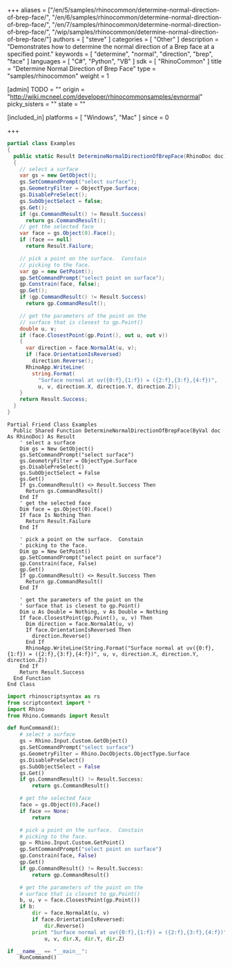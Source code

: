 +++
aliases = ["/en/5/samples/rhinocommon/determine-normal-direction-of-brep-face/", "/en/6/samples/rhinocommon/determine-normal-direction-of-brep-face/", "/en/7/samples/rhinocommon/determine-normal-direction-of-brep-face/", "/wip/samples/rhinocommon/determine-normal-direction-of-brep-face/"]
authors = [ "steve" ]
categories = [ "Other" ]
description = "Demonstrates how to determine the normal direction of a Brep face at a specified point."
keywords = [ "determine", "normal", "direction", "brep", "face" ]
languages = [ "C#", "Python", "VB" ]
sdk = [ "RhinoCommon" ]
title = "Determine Normal Direction of Brep Face"
type = "samples/rhinocommon"
weight = 1

[admin]
TODO = ""
origin = "http://wiki.mcneel.com/developer/rhinocommonsamples/evnormal"
picky_sisters = ""
state = ""

[included_in]
platforms = [ "Windows", "Mac" ]
since = 0

+++

<div class="codetab-content" id="cs">

```cs
partial class Examples
{
  public static Result DetermineNormalDirectionOfBrepFace(RhinoDoc doc)
  {
    // select a surface
    var gs = new GetObject();
    gs.SetCommandPrompt("select surface");
    gs.GeometryFilter = ObjectType.Surface;
    gs.DisablePreSelect();
    gs.SubObjectSelect = false;
    gs.Get();
    if (gs.CommandResult() != Result.Success)
      return gs.CommandResult();
    // get the selected face
    var face = gs.Object(0).Face();
    if (face == null)
      return Result.Failure;

    // pick a point on the surface.  Constain
    // picking to the face.
    var gp = new GetPoint();
    gp.SetCommandPrompt("select point on surface");
    gp.Constrain(face, false);
    gp.Get();
    if (gp.CommandResult() != Result.Success)
      return gp.CommandResult();

    // get the parameters of the point on the
    // surface that is clesest to gp.Point()
    double u, v;
    if (face.ClosestPoint(gp.Point(), out u, out v))
    {
      var direction = face.NormalAt(u, v);
      if (face.OrientationIsReversed)
        direction.Reverse();
      RhinoApp.WriteLine(
        string.Format(
          "Surface normal at uv({0:f},{1:f}) = ({2:f},{3:f},{4:f})",
          u, v, direction.X, direction.Y, direction.Z));
    }
    return Result.Success;
  }
}
```

</div>


<div class="codetab-content" id="vb">

```vbnet
Partial Friend Class Examples
  Public Shared Function DetermineNormalDirectionOfBrepFace(ByVal doc As RhinoDoc) As Result
	' select a surface
	Dim gs = New GetObject()
	gs.SetCommandPrompt("select surface")
	gs.GeometryFilter = ObjectType.Surface
	gs.DisablePreSelect()
	gs.SubObjectSelect = False
	gs.Get()
	If gs.CommandResult() <> Result.Success Then
	  Return gs.CommandResult()
	End If
	' get the selected face
	Dim face = gs.Object(0).Face()
	If face Is Nothing Then
	  Return Result.Failure
	End If

	' pick a point on the surface.  Constain
	' picking to the face.
	Dim gp = New GetPoint()
	gp.SetCommandPrompt("select point on surface")
	gp.Constrain(face, False)
	gp.Get()
	If gp.CommandResult() <> Result.Success Then
	  Return gp.CommandResult()
	End If

	' get the parameters of the point on the
	' surface that is clesest to gp.Point()
	Dim u As Double = Nothing, v As Double = Nothing
	If face.ClosestPoint(gp.Point(), u, v) Then
	  Dim direction = face.NormalAt(u, v)
	  If face.OrientationIsReversed Then
		direction.Reverse()
	  End If
	  RhinoApp.WriteLine(String.Format("Surface normal at uv({0:f},{1:f}) = ({2:f},{3:f},{4:f})", u, v, direction.X, direction.Y, direction.Z))
	End If
	Return Result.Success
  End Function
End Class
```

</div>


<div class="codetab-content" id="py">

```python
import rhinoscriptsyntax as rs
from scriptcontext import *
import Rhino
from Rhino.Commands import Result

def RunCommand():
    # select a surface
    gs = Rhino.Input.Custom.GetObject()
    gs.SetCommandPrompt("select surface")
    gs.GeometryFilter = Rhino.DocObjects.ObjectType.Surface
    gs.DisablePreSelect()
    gs.SubObjectSelect = False
    gs.Get()
    if gs.CommandResult() != Result.Success:
        return gs.CommandResult()

    # get the selected face
    face = gs.Object(0).Face()
    if face == None:
        return

    # pick a point on the surface.  Constain
    # picking to the face.
    gp = Rhino.Input.Custom.GetPoint()
    gp.SetCommandPrompt("select point on surface")
    gp.Constrain(face, False)
    gp.Get()
    if gp.CommandResult() != Result.Success:
        return gp.CommandResult()

    # get the parameters of the point on the
    # surface that is clesest to gp.Point()
    b, u, v = face.ClosestPoint(gp.Point())
    if b:
        dir = face.NormalAt(u, v)
        if face.OrientationIsReversed:
            dir.Reverse()
        print "Surface normal at uv({0:f},{1:f}) = ({2:f},{3:f},{4:f})".format(
            u, v, dir.X, dir.Y, dir.Z)

if __name__ == "__main__":
    RunCommand()
```

</div>

